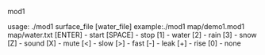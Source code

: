 mod1


usage:  ./mod1 surface_file [water_file]
example:./mod1 map/demo1.mod1 map/water.txt
[ENTER] - start
[SPACE] - stop
[1] - water  [2] - rain  [3] - snow
[Z] - sound  [X] - mute
[<] - slow   [>] - fast
[-] - leak   [+] - rise   [0] - none
